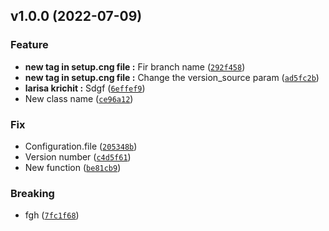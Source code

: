 
<!--next-version-placeholder-->

## v1.0.0 (2022-07-09)
### Feature
* **new tag in setup.cng file :** Fir branch name ([`292f458`](https://github.com/Vodyanoy17/mignews/commit/292f458bd937dd5adf94b4bac985fe99b7a66644))
* **new tag in setup.cng file :** Change the version_source param ([`ad5fc2b`](https://github.com/Vodyanoy17/mignews/commit/ad5fc2bca65b693d49c7bf8bdf65a95077cef42a))
* **larisa krichit :** Sdgf ([`6effef9`](https://github.com/Vodyanoy17/mignews/commit/6effef962a34a491025a47a2ec55aaf165242a40))
* New class name ([`ce96a12`](https://github.com/Vodyanoy17/mignews/commit/ce96a124ba32376c29abb943dbcf4fd64acd49d4))

### Fix
* Configuration.file ([`205348b`](https://github.com/Vodyanoy17/mignews/commit/205348bb8d2193b8ec7123e76d0f514aa9401a87))
* Version number ([`c4d5f61`](https://github.com/Vodyanoy17/mignews/commit/c4d5f61f565c72e46c2ea26b56587f12ff265c1b))
* New function ([`be81cb9`](https://github.com/Vodyanoy17/mignews/commit/be81cb9bd3a284f4f50b6575be32cbfd2d04ef5a))

### Breaking
* fgh  ([`7fc1f68`](https://github.com/Vodyanoy17/mignews/commit/7fc1f68d4cc338d859253fa487c383acb73d18c4))